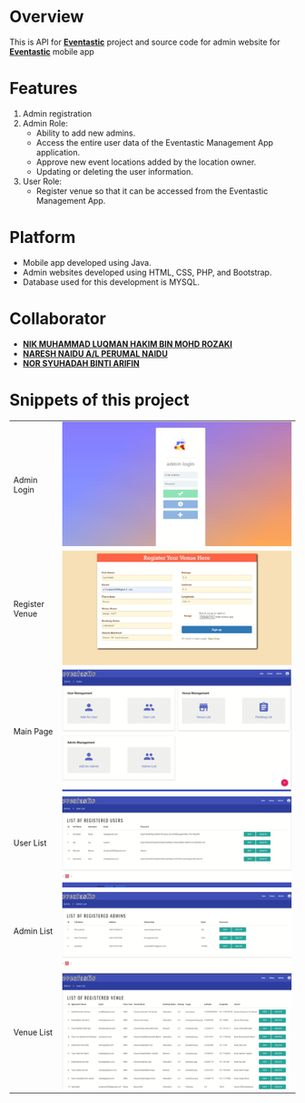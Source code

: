 # Overview

This is API for **[Eventastic](https://github.com/luqmaneo/Eventastic)** project and source code for admin website for **[Eventastic](https://github.com/luqmaneo/Eventastic)** mobile app

# Features
1. Admin registration
2. Admin Role:
   - Ability to add new admins.
   - Access the entire user data of the Eventastic Management App application.
   - Approve new event locations added by the location owner.
   - Updating or deleting the user information.
3. User Role:
   - Register venue so that it can be accessed from the Eventastic Management App.
  
# Platform
- Mobile app developed using Java.
- Admin websites developed using HTML, CSS, PHP, and Bootstrap.
- Database used for this development is MYSQL.

# Collaborator
- **[NIK MUHAMMAD LUQMAN HAKIM BIN MOHD ROZAKI](https://github.com/LuqmanMohd)**
- **[NARESH NAIDU A/L PERUMAL NAIDU](https://github.com/DeadPool9090)**
- **[NOR SYUHADAH BINTI ARIFIN](https://github.com/syuhadah99)**

# Snippets of this project

<table>
     <tr>
         <td>Admin Login</td>
         <td><img src="UI/AdminLogin.png"></td>
     </tr>
      <tr>
         <td>Register Venue</td>
         <td><img src="UI/RegisterVenue.png"></td>
      </tr>
      <tr>
         <td>Main Page</td>
         <td><img src="UI/MainPage.png"></td>
      </tr>
      <tr>
         <td>User List</td>
         <td><img src="UI/UserList.png"></td>
      </tr>
      <tr>
         <td>Admin List</td>
         <td><img src="UI/AdminList.png"></td>
      </tr>
      <tr>
         <td>Venue List</td>
         <td><img src="UI/VenueList.png"></td>
      </tr>
</table>
